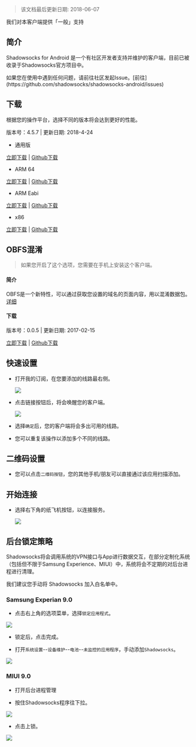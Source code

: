 > 该文档最后更新日期: 2018-06-07

<p class="info">我们对本客户端提供「一般」支持</p>

## 简介

Shadowsocks for Android 是一个有社区开发者支持并维护的客户端，目前已被收录于Shadowsocks官方项目中。

<p class="tip">如果您在使用中遇到任何问题，请前往社区发起Issue。[前往](https://github.com/shadowsocks/shadowsocks-android/issues)</p>

## 下载

根据您的操作平台，选择不同的版本将会达到更好的性能。

版本号：4.5.7 | 更新日期: 2018-4-24

- 通用版

[立即下载](https://dl.niconode.co/client/shadowsocks--universal-4.5.7.apk) | [Github下载](https://github.com/shadowsocks/shadowsocks-android/releases/download/v4.5.7/shadowsocks--universal-4.5.7.apk)

- ARM 64

[立即下载](https://dl.niconode.co/client/shadowsocks-arm64-v8a-4.5.7.apk) | [Github下载](https://github.com/shadowsocks/shadowsocks-android/releases/download/v4.5.7/shadowsocks-arm64-v8a-4.5.7.apk)

- ARM Eabi

[立即下载](https://dl.niconode.co/client/shadowsocks-armeabi-v7a-4.5.7.apk) | [Github下载](https://github.com/shadowsocks/shadowsocks-android/releases/download/v4.5.7/shadowsocks-armeabi-v7a-4.5.7.apk)

- x86

[立即下载](https://dl.niconode.co/client/shadowsocks-x86-4.5.7.apk) | [Github下载](https://github.com/shadowsocks/shadowsocks-android/releases/download/v4.5.7/shadowsocks-x86-4.5.7.apk)

## OBFS混淆

> 如果您开启了这个选项，您需要在手机上安装这个客户端。

#### 简介
OBFS是一个新特性，可以通过获取您设置的域名的页面内容，用以混淆数据包。[详细](/feature/others?id=obfs)

#### 下载

版本号：0.0.5 | 更新日期: 2017-02-15

[立即下载](https://dl.niconode.co/client/obfs-local-nightly-0.0.5.apk) | [Github下载](https://github.com/shadowsocks/simple-obfs-android/releases/download/v0.0.5/obfs-local-nightly-0.0.5.apk)

## 快速设置

- 打开我的订阅，在您要添加的线路最右侧。

	![](https://img.niconode.co/20180607131846753022wGBpcsjD5HQZt0.png)

- 点击链接按钮后，将会唤醒您的客户端。

	![](https://img.niconode.co/2016061520152049836Xqr3W1kMaVBOHXt.jpg)

- 选择`确定`后，您的客户端将会多出可用的线路。

- 您可以重复该操作以添加多个不同的线路。

## 二维码设置

- 您可以点击`二维码按钮`，您的其他手机/朋友可以直接通过该应用扫描添加。

## 开始连接

- 选择右下角的纸飞机按钮，以连接服务。

	![](https://img.niconode.co/2017072404094460187mtA4Q105YqBAgIO.png)

## 后台锁定策略

Shadowsocks将会调用系统的VPN接口与App进行数据交互，在部分定制化系统（包括但不限于Samsung Experience、MIUI）中，系统将会不定期的对后台进程进行清理。

我们建议您手动将 Shadowsocks 加入白名单中。

### Samsung Experian 9.0

- 点击右上角的选项菜单，选择`锁定应用程式`。

![](https://img.niconode.co/2018060813400552811NC1X3BEE8v7DCpI.jpg)

- 锁定后，点击完成。

- 打开`系统设置`--`设备维护`--`电池`--`未监控的应用程序`，手动添加`Shadowsocks`。

![](https://img.niconode.co/20180608134130825189RFUoYOQi9ECr42.jpg)

### MIUI 9.0

- 打开后台进程管理

- 按住Shadowsocks程序往下拉。

![](https://img.niconode.co/2018060813424349869C16XPuu3EhTlJSu.jpg)

- 点击上锁。

![](https://img.niconode.co/2018060813431591887UvqaOqDMrvYEJjt.jpg)
